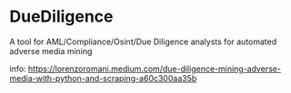 # DueDiligence
A tool for AML/Compliance/Osint/Due Diligence analysts for automated adverse media mining


info:
https://lorenzoromani.medium.com/due-diligence-mining-adverse-media-with-python-and-scraping-a60c300aa35b
